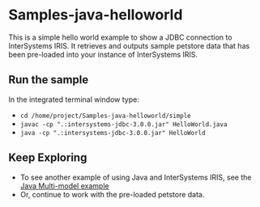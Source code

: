 # Samples-java-helloworld
This is a simple hello world example to show a JDBC connection to InterSystems IRIS. It retrieves and outputs sample petstore data that has been pre-loaded into your instance of InterSystems IRIS.

## Run the sample
In the integrated terminal window type:  
* `cd /home/project/Samples-java-helloworld/simple`  
* `javac -cp ".:intersystems-jdbc-3.0.0.jar" HelloWorld.java`  
* `java -cp ".:intersystems-jdbc-3.0.0.jar" HelloWorld`  

## Keep Exploring
* To see another example of using Java and InterSystems IRIS, see the [Java Multi-model example](../quickstarts-multimodel-java/README.md)
* Or, continue to work with the pre-loaded petstore data.

